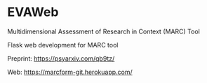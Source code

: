 # EVAWeb
Multidimensional Assessment of Research in Context (MARC) Tool

Flask web development for MARC tool

Preprint: https://psyarxiv.com/qb9tz/

Web: https://marcform-git.herokuapp.com/
